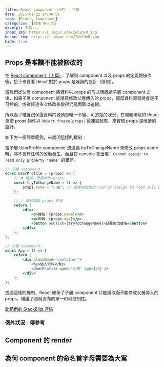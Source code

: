 ```yaml
---
title: React component（元件）- 下篇
date: 2025-01-22 14:48:01
tags: [React, Component]
categories: [前端 React]
excerpt: 下篇...
index_img: https://i.imgur.com/Zwb2dxR.jpg
banner_img: https://i.imgur.com/Zwb2dxR.jpg
hide: true
---
```


## Props 是唯讀不能被修改的

在 [React component（上篇）](https://yaj55billy.github.io/post/react-component-part1.html)，了解到 component 以及 props 的定義跟操作後，接下來要看 React 對於 props 是唯讀的設計（限制）。

當我們從父層 component 將資料以 props 的形式傳遞給子層 component 之後，如果子層 component 能隨意修改父層傳入的 props，那麼資料源頭將會是不可控的，或者經過多次修改後變得混亂而難以追蹤。

所以為了維護跟保證資料的源頭是唯一不變、可追蹤的狀況，在開發環境的 React 會把 props 物件以 `Object.freeze(props)` 給凍結起來，來實現 props 是唯讀的設計。

如下方一個簡單範例，來說明這樣的機制：

當子層 UserProfile component 想透過 tryToChangeName 來修改 props.name 時，將不會有任何的改動發生，而且在 console 會出現：`Cannot assign to read only property 'name'` 的錯誤。

```jsx
// 子層 component
const UserProfile = (props) => {
	// ❌ 錯誤：直接修改 props
	const tryToChangeName = () => {
		props.name = "小華"; // 這會導致錯誤！Cannot assign to read only property 'name'
	};

	// ✅ 單純讀取 props 的值
	return (
		<div>
			<p>姓名：{props.name}</p>
			<p>年齡：{props.age}</p>
			<button onClick={tryToChangeName}>試著修改姓名</button>
		</div>
	);
};

// 父層 component
const App = () => {
	return (
		<div className="container">
			<h1>個人資料</h1>
			<UserProfile name="小明" age={25} />
		</div>
	);
};
```

透過這樣的機制，React 確保了子層 component 只能讀取而不能修改父層傳入的 props，維護了資料流向的單一和可控制性。

[此範例的 StackBlitz 連結](https://stackblitz.com/edit/vitejs-vite-8btyyswl?file=src%2FApp.jsx)

### 例外狀況 - 傳參考

## Component 的 render

## 為何 component 的命名首字母需要為大寫
